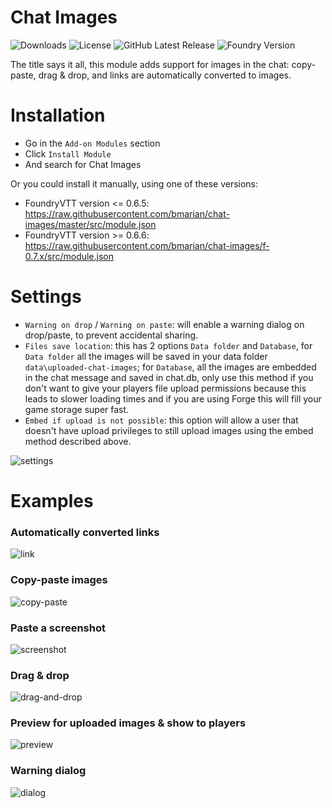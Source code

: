 # Chat Images
![Downloads](https://img.shields.io/github/downloads/bmarian/chat-images/total?style=for-the-badge)
![License](https://img.shields.io/github/license/bmarian/chat-images?style=for-the-badge)
![GitHub Latest Release](https://img.shields.io/github/release/bmarian/chat-images?style=for-the-badge)
![Foundry Version](https://img.shields.io/badge/FoundryVTT-0.7.4-blueviolet?style=for-the-badge)

The title says it all, this module adds support for images in the chat: copy-paste, drag & drop, and links are automatically converted to images.

# Installation
- Go in the `Add-on Modules` section
- Click `Install Module`
- And search for Chat Images


Or you could install it manually, using one of these versions:
- FoundryVTT version <= 0.6.5: https://raw.githubusercontent.com/bmarian/chat-images/master/src/module.json
- FoundryVTT version >= 0.6.6: https://raw.githubusercontent.com/bmarian/chat-images/f-0.7.x/src/module.json

# Settings
 - `Warning on drop` / `Warning on paste`: will enable a warning dialog on drop/paste, to prevent accidental sharing.
 - `Files save location`: this has 2 options `Data folder` and `Database`, for `Data folder` all the images will be saved in your data folder `data\uploaded-chat-images`; for `Database`, all the images are embedded in the chat message and saved in chat.db, only use this method if you don't want to give your players file upload permissions because this leads to slower loading times and if you are using Forge this will fill your game storage super fast.
 - `Embed if upload is not possible`: this option will allow a user that doesn't have upload privileges to still upload images using the embed method described above.

![settings](https://i.imgur.com/4pngZtr.png)

# Examples
### Automatically converted links
![link](https://i.imgur.com/2g1lhod.gif)

### Copy-paste images
![copy-paste](https://i.imgur.com/iTRWPSS.gif)

### Paste a screenshot
![screenshot](https://i.imgur.com/psfNXnY.gif)

### Drag & drop
![drag-and-drop](https://i.imgur.com/1DFAjQl.gif)

### Preview for uploaded images & show to players
![preview](https://i.imgur.com/eT7vaY7.gif)

### Warning dialog
![dialog](https://i.imgur.com/bTV4rnl.gif)
